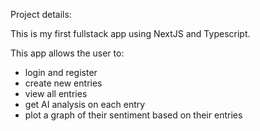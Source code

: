 Project details:

This is my first fullstack app using NextJS and Typescript.

This app allows the user to:

- login and register
- create new entries
- view all entries
- get AI analysis on each entry
- plot a graph of their sentiment based on their entries
